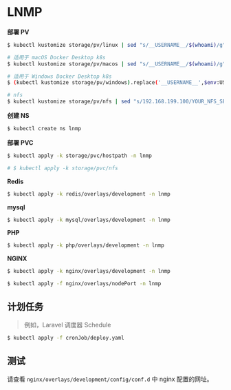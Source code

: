 # LNMP

**部署 PV**

```bash
$ kubectl kustomize storage/pv/linux | sed "s/__USERNAME__/$(whoami)/g" | kubectl apply -f -

# 适用于 macOS Docker Desktop k8s
$ kubectl kustomize storage/pv/macos | sed "s/__USERNAME__/$(whoami)/g" | kubectl apply -f -

# 适用于 Windows Docker Desktop k8s
$ (kubectl kustomize storage/pv/windows).replace('__USERNAME__',$env:USERNAME) | kubectl apply -f -

# nfs
$ kubectl kustomize storage/pv/nfs | sed "s/192.168.199.100/YOUR_NFS_SERVER/g" | kubectl apply -f -
```

**创建 NS**

```bash
$ kubectl create ns lnmp
```

**部署 PVC**

```bash
$ kubectl apply -k storage/pvc/hostpath -n lnmp

# $ kubectl apply -k storage/pvc/nfs
```

**Redis**

```bash
$ kubectl apply -k redis/overlays/development -n lnmp
```

**mysql**

```bash
$ kubectl apply -k mysql/overlays/development -n lnmp
```

**PHP**

```bash
$ kubectl apply -k php/overlays/development -n lnmp
```

**NGINX**

```bash
$ kubectl apply -k nginx/overlays/development -n lnmp

$ kubectl apply -f nginx/overlays/nodePort -n lnmp
```

## 计划任务

> 例如，Laravel 调度器 Schedule

```bash
$ kubectl apply -f cronJob/deploy.yaml
```

## 测试

请查看 `nginx/overlays/development/config/conf.d` 中 nginx 配置的网址。
